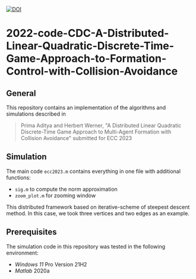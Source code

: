 [![DOI](https://zenodo.org/badge/DOI/10.5281/zenodo.7362591.svg)](https://doi.org/10.5281/zenodo.7362591)
# 2022-code-CDC-A-Distributed-Linear-Quadratic-Discrete-Time-Game-Approach-to-Formation-Control-with-Collision-Avoidance

## General
This repository contains an implementation of the algorithms and simulations described in 
> Prima Aditya and Herbert Werner, "A Distributed Linear Quadratic Discrete-Time Game Approach to Multi-Agent Formation with Collision Avoidance" submitted for ECC 2023

## Simulation
The main code `ecc2023.m` contains everything in one file with additional functions:
- `sig.m` to compute the norm approximation
- `zoom_plot.m` for zooming window 

This distributed framework based on iterative-scheme of steepest descent method. In this case, we took three vertices and two edges as an example. 

## Prerequisites
The simulation code in this repository was tested in the following environment:
- *Windows 11* Pro Version 21H2
- *Matlab* 2020a
